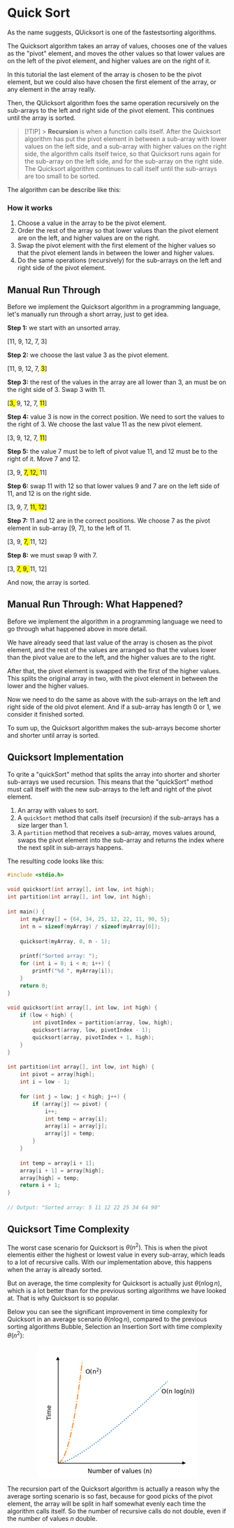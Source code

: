 # Quick Sort

As the name suggests, QUicksort is one of the fastestsorting algorithms.

The Quicksort algorithm takes an array of values, chooses one of the values as the "pivot" element, and moves the other values so that lower values are on the left of the pivot element, and higher values are on the right of it.

In this tutorial the last element of the array is chosen to be the pivot element, but we could also have chosen the first element of the array, or any element in the array really.

Then, the QUicksort algorithm foes the same operation recursively on the sub-arrays to the left and right side of the pivot element. This continues until the array is sorted.

> [!TIP] > <b>Recursion</b> is when a function calls itself.
> After the Quicksort algorithm has put the pivot element in between a sub-array with lower values on the left side, and a sub-array with higher values on the right side, the algorithm calls itself twice, so that Quicksort runs again for the sub-array on the left side, and for the sub-array on the right side. The Quicksort algorithm continues to call itself until the sub-arrays are too small to be sorted.

The algorithm can be describe like this:

### How it works

1. Choose a value in the array to be the pivot element.
2. Order the rest of the array so that lower values than the pivot element are on the left, and higher values are on the right.
3. Swap the pivot element with the first element of the higher values so that the pivot element lands in between the lower and higher values.
4. Do the same operations (recursively) for the sub-arrays on the left and right side of the pivot element.

## Manual Run Through

Before we implement the Quicksort algorithm in a programming language, let's manually run through a short array, just to get idea.

**Step 1:** we start with an unsorted array.

[11, 9, 12, 7, 3]

**Step 2:** we choose the last value 3 as the pivot element.

[11, 9, 12, 7, <span style="background-color: #FFFF00">3</span>]

**Step 3:** the rest of the values in the array are all lower than 3, an must be on the right side of 3. Swap 3 with 11.

[<span style="background-color: #FFFF00">3, </span>9, 12, 7, <span style="background-color: #FFFF00">11</span>]

**Step 4:** value 3 is now in the correct position. We need to sort the values to the right of 3. We choose the last value 11 as the new pivot element.

[3, 9, 12, 7, <span style="background-color: #FFFF00">11</span>]

**Step 5:** the value 7 must be to left of pivot value 11, and 12 must be to the right of it. Move 7 and 12.

[3, 9, <span style="background-color: #FFFF00">7, 12, </span>11]

**Step 6:** swap 11 with 12 so that lower values 9 and 7 are on the left side of 11, and 12 is on the right side.

[3, 9, 7, <span style="background-color: #FFFF00">11, 12</span>]

**Step 7:** 11 and 12 are in the correct positions. We choose 7 as the pivot element in sub-array [9, 7], to the left of 11.

[3, 9, <span style="background-color: #FFFF00">7, </span>11, 12]

**Step 8:** we must swap 9 with 7.

[3, <span style="background-color: #FFFF00">7, 9, </span>11, 12]

And now, the array is sorted.

## Manual Run Through: What Happened?

Before we implement the algorithm in a programming language we need to go through what happened above in more detail.

We have already seed that last value of the array is chosen as the pivot element, and the rest of the values are arranged so that the values lower than the pivot value are to the left, and the higher values are to the right.

After that, the pivot element is swapped with the first of the higher values. This splits the original array in two, with the pivot element in between the lower and the higher values.

Now we need to do the same as above with the sub-arrays on the left and right side of the old pivot element. And if a sub-array has length 0 or 1, we consider it finished sorted.

To sum up, the Quicksort algorithm makes the sub-arrays become shorter and shorter until array is sorted.

## Quicksort Implementation

To qrite a "quickSort" method that splits the array into shorter and shorter sub-arrays we used recursion. This means that the "quickSort" method must call itself with the new sub-arrays to the left and right of the pivot element.

1. An array with values to sort.
2. A `quickSort` method that calls itself (recursion) if the sub-arrays has a size larger than 1.
3. A `partition` method that receives a sub-array, moves values around, swaps the pivot element into the sub-array and returns the index where the next split in sub-arrays happens.

The resulting code looks like this:

```c
#include <stdio.h>

void quicksort(int array[], int low, int high);
int partition(int array[], int low, int high);

int main() {
    int myArray[] = {64, 34, 25, 12, 22, 11, 90, 5};
    int n = sizeof(myArray) / sizeof(myArray[0]);

    quicksort(myArray, 0, n - 1);

    printf("Sorted array: ");
    for (int i = 0; i < n; i++) {
        printf("%d ", myArray[i]);
    }
    return 0;
}

void quicksort(int array[], int low, int high) {
    if (low < high) {
        int pivotIndex = partition(array, low, high);
        quicksort(array, low, pivotIndex - 1);
        quicksort(array, pivotIndex + 1, high);
    }
}

int partition(int array[], int low, int high) {
    int pivot = array[high];
    int i = low - 1;

    for (int j = low; j < high; j++) {
        if (array[j] <= pivot) {
            i++;
            int temp = array[i];
            array[i] = array[j];
            array[j] = temp;
        }
    }

    int temp = array[i + 1];
    array[i + 1] = array[high];
    array[high] = temp;
    return i + 1;
}

// Output: "Sorted array: 5 11 12 22 25 34 64 90"
```

## Quicksort Time Complexity

The worst case scenario for Quicksort is $\theta(n^2)$. This is when the pivot elementis either the highest or lowest value in every sub-array, which leads to a lot of recursive calls. With our implementation above, this happens when the array is already sorted.

But on average, the time complexity for Quicksort is actually just $\theta(n \log n)$, which is a lot better than for the previous sorting algorithms we have looked at. That is why Quicksort is so popular.

Below you can see the significant improvement in time complexity for Quicksort in an average scenario $\theta(n \log n)$, compared to the previous sorting algorithms Bubble, Selection an Insertion Sort with time complexity $\theta(n^2)$:

<center>
    <img src="../images/img_runtime_nlogn.png" alt="Runtime Quick Sort">
</center>

The recursion part of the Quicksort algorithm is actually a reason why the average sorting scenario is so fast, because for good picks of the pivot element, the array will be split in half somewhat evenly each time the algorithm calls itself. So the number of recursive calls do not double, even if the number of values $n$ double.
